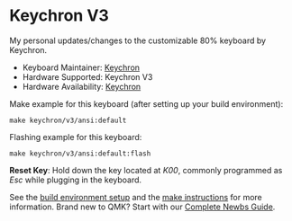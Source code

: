 # Keychron V3

My personal updates/changes to the customizable 80% keyboard by Keychron.

* Keyboard Maintainer: [Keychron](https://github.com/keychron)
* Hardware Supported: Keychron V3
* Hardware Availability: [Keychron](https://www.keychron.com)

Make example for this keyboard (after setting up your build environment):

    make keychron/v3/ansi:default

Flashing example for this keyboard:

    make keychron/v3/ansi:default:flash

**Reset Key**: Hold down the key located at *K00*, commonly programmed as *Esc* while plugging in the keyboard.

See the [build environment setup](https://docs.qmk.fm/#/getting_started_build_tools) and the [make instructions](https://docs.qmk.fm/#/getting_started_make_guide) for more information. Brand new to QMK? Start with our [Complete Newbs Guide](https://docs.qmk.fm/#/newbs).
